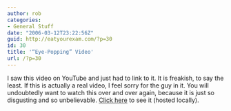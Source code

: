 ```yaml
---
author: rob
categories:
- General Stuff
date: "2006-03-12T23:22:56Z"
guid: http://eatyourexam.com/?p=30
id: 30
title: '“Eye-Popping” Video'
url: /?p=30
---
```

I saw this video on YouTube and just had to link to it. It is freakish, to say the least. If this is actually a real video, I feel sorry for the guy in it. You will undoubtedly want to watch this over and over again, because it is just so disgusting and so unbelievable. [Click here](http://www.eatyourexam.com/my-videos/eye_popping.htm) to see it (hosted locally).